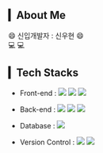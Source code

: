 
## ▎About Me
😄 신입개발자 : 신우현 😄 <br>
💻 <a href="swh_77@naver.com"></a> 💻


## ▎Tech Stacks
- Front-end : 
<span><img src="https://img.shields.io/badge/HTML-e34f26?style=flat-square&logo=html5&logoColor=white"/></span>
<span><img src="https://img.shields.io/badge/CSS-1572b6?style=flat-square&logo=css3&logoColor=white"/></span>
<span><img src="https://img.shields.io/badge/JavaScript-F7DF1E?style=flat-square&logo=JavaScript&logoColor=white"/></span>
- Back-end :
<span><img src="https://img.shields.io/badge/Java-007396?style=flat-square&logo=java&logoColor=white"/></span>
<span><img src="https://img.shields.io/badge/JSP-007396?style=flat-square&logo=java&logoColor=white"/></span>
<span><img src="https://img.shields.io/badge/Spring-6DB33F?style=flat-square&logo=Spring&logoColor=white"></span>

- Database : <span><img src="https://img.shields.io/badge/MySQL-4479A1?style=flat-square&logo=MySQL&logoColor=white"/></span>
- Version Control : 
<span><img src="https://img.shields.io/badge/Git-f05032?style=flat-square&logo=git&logoColor=white"/></span>
<span><img src="https://img.shields.io/badge/GitHub-181717?style=flat-square&logo=github&logoColor=white"/></span>

<!-- ## ▎Tools
<img src="https://img.shields.io/badge/Amazon AWS-232F3E?style=flat-square&logo=Amazon AWS&logoColor=white">
<img src="https://img.shields.io/badge/Spring-6DB33F?style=flat-square&logo=Spring&logoColor=white">
<img src="https://img.shields.io/badge/IntelliJ IDEA-000000?style=flat-square&logo=IntelliJ IDEA&logoColor=white">
<img src="https://img.shields.io/badge/Eclipse IDE-2C2255?style=flat-square&logo=Eclipse IDE&logoColor=white"> -->


